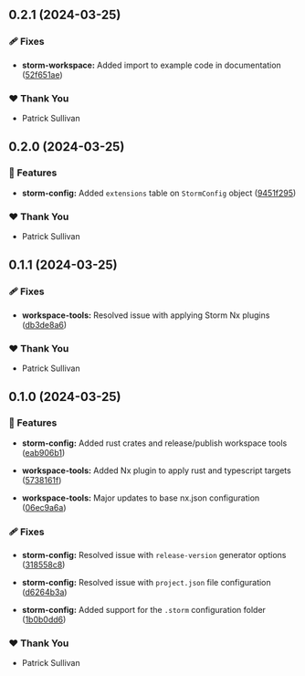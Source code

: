 ## 0.2.1 (2024-03-25)


### 🩹 Fixes

- **storm-workspace:** Added import to example code in documentation ([52f651ae](https://github.com/storm-software/storm-ops/commit/52f651ae))


### ❤️  Thank You

- Patrick Sullivan

## 0.2.0 (2024-03-25)


### 🚀 Features

- **storm-config:** Added `extensions` table on `StormConfig` object ([9451f295](https://github.com/storm-software/storm-ops/commit/9451f295))


### ❤️  Thank You

- Patrick Sullivan

## 0.1.1 (2024-03-25)


### 🩹 Fixes

- **workspace-tools:** Resolved issue with applying Storm Nx plugins ([db3de8a6](https://github.com/storm-software/storm-ops/commit/db3de8a6))


### ❤️  Thank You

- Patrick Sullivan

## 0.1.0 (2024-03-25)


### 🚀 Features

- **storm-config:** Added rust crates and release/publish workspace tools ([eab906b1](https://github.com/storm-software/storm-ops/commit/eab906b1))

- **workspace-tools:** Added Nx plugin to apply rust and typescript targets ([5738161f](https://github.com/storm-software/storm-ops/commit/5738161f))

- **workspace-tools:** Major updates to base nx.json configuration ([06ec9a6a](https://github.com/storm-software/storm-ops/commit/06ec9a6a))


### 🩹 Fixes

- **storm-config:** Resolved issue with `release-version` generator options ([318558c8](https://github.com/storm-software/storm-ops/commit/318558c8))

- **storm-config:** Resolved issue with `project.json` file configuration ([d6264b3a](https://github.com/storm-software/storm-ops/commit/d6264b3a))

- **storm-config:** Added support for the `.storm` configuration folder ([1b0b0dd6](https://github.com/storm-software/storm-ops/commit/1b0b0dd6))


### ❤️  Thank You

- Patrick Sullivan